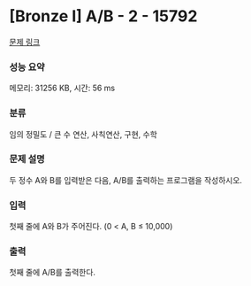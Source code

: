 # [Bronze I] A/B - 2 - 15792 

[문제 링크](https://www.acmicpc.net/problem/15792) 

### 성능 요약

메모리: 31256 KB, 시간: 56 ms

### 분류

임의 정밀도 / 큰 수 연산, 사칙연산, 구현, 수학

### 문제 설명

<p>두 정수 A와 B를 입력받은 다음, A/B를 출력하는 프로그램을 작성하시오.</p>

### 입력 

 <p>첫째 줄에 A와 B가 주어진다. (0 < A, B ≤ 10,000)</p>

### 출력 

 <p>첫째 줄에 A/B를 출력한다.</p>

